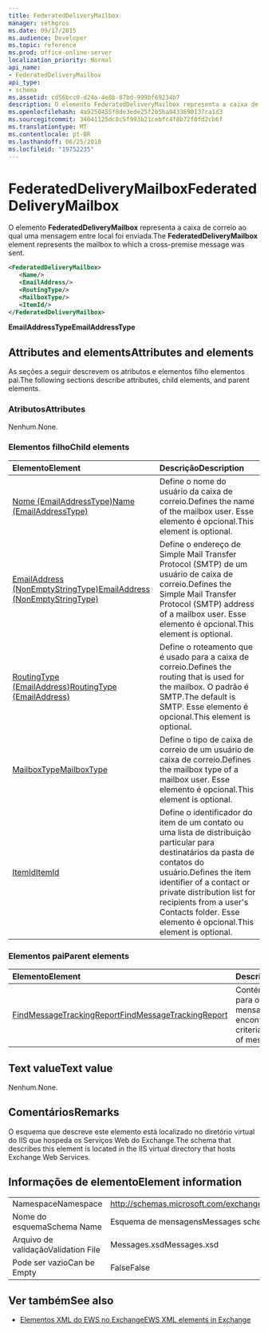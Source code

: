 ```yaml
---
title: FederatedDeliveryMailbox
manager: sethgros
ms.date: 09/17/2015
ms.audience: Developer
ms.topic: reference
ms.prod: office-online-server
localization_priority: Normal
api_name:
- FederatedDeliveryMailbox
api_type:
- schema
ms.assetid: cd56bcc0-d24a-4e8b-87bd-999bf69234b7
description: O elemento FederatedDeliveryMailbox representa a caixa de correio ao qual uma mensagem entre local foi enviada.
ms.openlocfilehash: 4a9250455f8de3ede25f2b5ba9433690137ca1d3
ms.sourcegitcommit: 34041125dc8c5f993b21cebfc4f8b72f0fd2cb6f
ms.translationtype: MT
ms.contentlocale: pt-BR
ms.lasthandoff: 06/25/2018
ms.locfileid: "19752235"
---
```

# <a name="federateddeliverymailbox"></a><span data-ttu-id="4fc13-103">FederatedDeliveryMailbox</span><span class="sxs-lookup"><span data-stu-id="4fc13-103">FederatedDeliveryMailbox</span></span>

<span data-ttu-id="4fc13-104">O elemento **FederatedDeliveryMailbox** representa a caixa de correio ao qual uma mensagem entre local foi enviada.</span><span class="sxs-lookup"><span data-stu-id="4fc13-104">The **FederatedDeliveryMailbox** element represents the mailbox to which a cross-premise message was sent.</span></span> 
  
```XML
<FederatedDeliveryMailbox>
   <Name/>
   <EmailAddress/>
   <RoutingType/>
   <MailboxType/>
   <ItemId/>
</FederatedDeliveryMailbox>
```

 <span data-ttu-id="4fc13-105">**EmailAddressType**</span><span class="sxs-lookup"><span data-stu-id="4fc13-105">**EmailAddressType**</span></span>
## <a name="attributes-and-elements"></a><span data-ttu-id="4fc13-106">Attributes and elements</span><span class="sxs-lookup"><span data-stu-id="4fc13-106">Attributes and elements</span></span>

<span data-ttu-id="4fc13-107">As seções a seguir descrevem os atributos e elementos filho elementos pai.</span><span class="sxs-lookup"><span data-stu-id="4fc13-107">The following sections describe attributes, child elements, and parent elements.</span></span>
  
### <a name="attributes"></a><span data-ttu-id="4fc13-108">Atributos</span><span class="sxs-lookup"><span data-stu-id="4fc13-108">Attributes</span></span>

<span data-ttu-id="4fc13-109">Nenhum.</span><span class="sxs-lookup"><span data-stu-id="4fc13-109">None.</span></span>
  
### <a name="child-elements"></a><span data-ttu-id="4fc13-110">Elementos filho</span><span class="sxs-lookup"><span data-stu-id="4fc13-110">Child elements</span></span>

|<span data-ttu-id="4fc13-111">**Elemento**</span><span class="sxs-lookup"><span data-stu-id="4fc13-111">**Element**</span></span>|<span data-ttu-id="4fc13-112">**Descrição**</span><span class="sxs-lookup"><span data-stu-id="4fc13-112">**Description**</span></span>|
|:-----|:-----|
|[<span data-ttu-id="4fc13-113">Nome (EmailAddressType)</span><span class="sxs-lookup"><span data-stu-id="4fc13-113">Name (EmailAddressType)</span></span>](name-emailaddresstype.md) <br/> |<span data-ttu-id="4fc13-114">Define o nome do usuário da caixa de correio.</span><span class="sxs-lookup"><span data-stu-id="4fc13-114">Defines the name of the mailbox user.</span></span> <span data-ttu-id="4fc13-115">Esse elemento é opcional.</span><span class="sxs-lookup"><span data-stu-id="4fc13-115">This element is optional.</span></span>  <br/> |
|[<span data-ttu-id="4fc13-116">EmailAddress (NonEmptyStringType)</span><span class="sxs-lookup"><span data-stu-id="4fc13-116">EmailAddress (NonEmptyStringType)</span></span>](emailaddress-nonemptystringtype.md) <br/> |<span data-ttu-id="4fc13-117">Define o endereço de Simple Mail Transfer Protocol (SMTP) de um usuário de caixa de correio.</span><span class="sxs-lookup"><span data-stu-id="4fc13-117">Defines the Simple Mail Transfer Protocol (SMTP) address of a mailbox user.</span></span> <span data-ttu-id="4fc13-118">Esse elemento é opcional.</span><span class="sxs-lookup"><span data-stu-id="4fc13-118">This element is optional.</span></span>  <br/> |
|[<span data-ttu-id="4fc13-119">RoutingType (EmailAddress)</span><span class="sxs-lookup"><span data-stu-id="4fc13-119">RoutingType (EmailAddress)</span></span>](routingtype-emailaddress.md) <br/> |<span data-ttu-id="4fc13-120">Define o roteamento que é usado para a caixa de correio.</span><span class="sxs-lookup"><span data-stu-id="4fc13-120">Defines the routing that is used for the mailbox.</span></span> <span data-ttu-id="4fc13-121">O padrão é SMTP.</span><span class="sxs-lookup"><span data-stu-id="4fc13-121">The default is SMTP.</span></span> <span data-ttu-id="4fc13-122">Esse elemento é opcional.</span><span class="sxs-lookup"><span data-stu-id="4fc13-122">This element is optional.</span></span>  <br/> |
|[<span data-ttu-id="4fc13-123">MailboxType</span><span class="sxs-lookup"><span data-stu-id="4fc13-123">MailboxType</span></span>](mailboxtype.md) <br/> |<span data-ttu-id="4fc13-124">Define o tipo de caixa de correio de um usuário de caixa de correio.</span><span class="sxs-lookup"><span data-stu-id="4fc13-124">Defines the mailbox type of a mailbox user.</span></span> <span data-ttu-id="4fc13-125">Esse elemento é opcional.</span><span class="sxs-lookup"><span data-stu-id="4fc13-125">This element is optional.</span></span>  <br/> |
|[<span data-ttu-id="4fc13-126">ItemId</span><span class="sxs-lookup"><span data-stu-id="4fc13-126">ItemId</span></span>](itemid.md) <br/> |<span data-ttu-id="4fc13-127">Define o identificador do item de um contato ou uma lista de distribuição particular para destinatários da pasta de contatos do usuário.</span><span class="sxs-lookup"><span data-stu-id="4fc13-127">Defines the item identifier of a contact or private distribution list for recipients from a user's Contacts folder.</span></span> <span data-ttu-id="4fc13-128">Esse elemento é opcional.</span><span class="sxs-lookup"><span data-stu-id="4fc13-128">This element is optional.</span></span>  <br/> |
   
### <a name="parent-elements"></a><span data-ttu-id="4fc13-129">Elementos pai</span><span class="sxs-lookup"><span data-stu-id="4fc13-129">Parent elements</span></span>

|<span data-ttu-id="4fc13-130">**Elemento**</span><span class="sxs-lookup"><span data-stu-id="4fc13-130">**Element**</span></span>|<span data-ttu-id="4fc13-131">**Descrição**</span><span class="sxs-lookup"><span data-stu-id="4fc13-131">**Description**</span></span>|
|:-----|:-----|
|[<span data-ttu-id="4fc13-132">FindMessageTrackingReport</span><span class="sxs-lookup"><span data-stu-id="4fc13-132">FindMessageTrackingReport</span></span>](findmessagetrackingreport.md) <br/> |<span data-ttu-id="4fc13-133">Contém os critérios para os tipos de mensagens para encontrar.</span><span class="sxs-lookup"><span data-stu-id="4fc13-133">Contains criteria for the types of messages to find.</span></span>  <br/> |
   
## <a name="text-value"></a><span data-ttu-id="4fc13-134">Text value</span><span class="sxs-lookup"><span data-stu-id="4fc13-134">Text value</span></span>

<span data-ttu-id="4fc13-135">Nenhum.</span><span class="sxs-lookup"><span data-stu-id="4fc13-135">None.</span></span>
  
## <a name="remarks"></a><span data-ttu-id="4fc13-136">Comentários</span><span class="sxs-lookup"><span data-stu-id="4fc13-136">Remarks</span></span>

<span data-ttu-id="4fc13-137">O esquema que descreve este elemento está localizado no diretório virtual do IIS que hospeda os Serviços Web do Exchange.</span><span class="sxs-lookup"><span data-stu-id="4fc13-137">The schema that describes this element is located in the IIS virtual directory that hosts Exchange Web Services.</span></span>
  
## <a name="element-information"></a><span data-ttu-id="4fc13-138">Informações de elemento</span><span class="sxs-lookup"><span data-stu-id="4fc13-138">Element information</span></span>

|||
|:-----|:-----|
|<span data-ttu-id="4fc13-139">Namespace</span><span class="sxs-lookup"><span data-stu-id="4fc13-139">Namespace</span></span>  <br/> |http://schemas.microsoft.com/exchange/services/2006/messages  <br/> |
|<span data-ttu-id="4fc13-140">Nome do esquema</span><span class="sxs-lookup"><span data-stu-id="4fc13-140">Schema Name</span></span>  <br/> |<span data-ttu-id="4fc13-141">Esquema de mensagens</span><span class="sxs-lookup"><span data-stu-id="4fc13-141">Messages schema</span></span>  <br/> |
|<span data-ttu-id="4fc13-142">Arquivo de validação</span><span class="sxs-lookup"><span data-stu-id="4fc13-142">Validation File</span></span>  <br/> |<span data-ttu-id="4fc13-143">Messages.xsd</span><span class="sxs-lookup"><span data-stu-id="4fc13-143">Messages.xsd</span></span>  <br/> |
|<span data-ttu-id="4fc13-144">Pode ser vazio</span><span class="sxs-lookup"><span data-stu-id="4fc13-144">Can be Empty</span></span>  <br/> |<span data-ttu-id="4fc13-145">False</span><span class="sxs-lookup"><span data-stu-id="4fc13-145">False</span></span>  <br/> |
   
## <a name="see-also"></a><span data-ttu-id="4fc13-146">Ver também</span><span class="sxs-lookup"><span data-stu-id="4fc13-146">See also</span></span>



- [<span data-ttu-id="4fc13-147">Elementos XML do EWS no Exchange</span><span class="sxs-lookup"><span data-stu-id="4fc13-147">EWS XML elements in Exchange</span></span>](ews-xml-elements-in-exchange.md)

